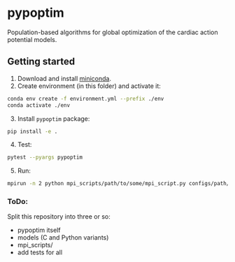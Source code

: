 # pypoptim
Population-based algorithms for global optimization of the cardiac action potential models.

## Getting started
1. Download and install [miniconda](https://docs.conda.io/en/latest/miniconda.html#linux-installers).
2. Create environment (in this folder) and activate it:
```sh
conda env create -f environment.yml --prefix ./env
conda activate ./env
```
3. Install `pypoptim` package:
```sh
pip install -e .
```

4. Test:
```sh
pytest --pyargs pypoptim
```

5. Run:
```sh
mpirun -n 2 python mpi_scripts/path/to/some/mpi_script.py configs/path/to/some/config.json
```

### ToDo:
Split this repository into three or so:
- pypoptim itself
- models (C and Python variants)
- mpi_scripts/
- add tests for all
